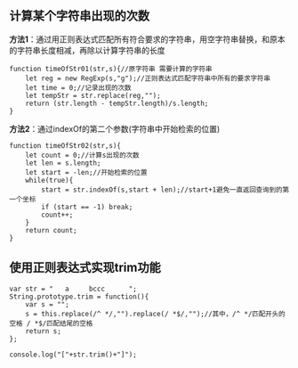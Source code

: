 ## 计算某个字符串出现的次数

**方法1**：通过用正则表达式匹配所有符合要求的字符串，用空字符串替换，和原本的字符串长度相减，再除以计算字符串的长度
```
function timeOfStr01(str,s){//原字符串 需要计算的字符串
	let reg = new RegExp(s,"g");//正则表达式匹配字符串中所有的要求字符串
	let time = 0;//记录出现的次数
	let tempStr = str.replace(reg,"");
	return (str.length - tempStr.length)/s.length;
}
```

**方法2**：通过indexOf的第二个参数(字符串中开始检索的位置)
```
function timeOfStr02(str,s){
	let count = 0;//计算s出现的次数
	let len = s.length;
	let start = -len;//开始检索的位置	
	while(true){
		start = str.indexOf(s,start + len);//start+1避免一直返回查询到的第一个坐标 
		if (start == -1) break;
		count++;	
	}
	return count;
}
```

## 使用正则表达式实现trim功能
```
var str = "   a     bccc      ";
String.prototype.trim = function(){
	var s = "";
	s = this.replace(/^ */,"").replace(/ *$/,"");//其中，/^ */匹配开头的空格 / *$/匹配结尾的空格
	return s;
};

console.log("["+str.trim()+"]");
```